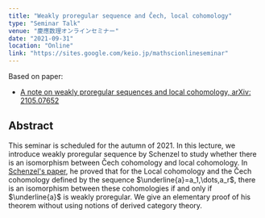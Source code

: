 ```yaml
---
title: "Weakly proregular sequence and Čech, local cohomology"
type: "Seminar Talk"
venue: "慶應数理オンラインセミナー"
date: "2021-09-31"
location: "Online"
link: "https://sites.google.com/keio.jp/mathscionlineseminar" 
---
```


Based on paper:
- [A note on weakly proregular sequences and local cohomology, arXiv: 2105.07652](https://arxiv.org/abs/2105.07652)

## Abstract
This seminar is scheduled for the autumn of 2021. In this lecture, we introduce weakly proregular sequence by Schenzel to study whether there is an isomorphism between Čech cohomology and local cohomology. In [Schenzel's paper](https://www.mscand.dk/article/view/14399), he proved that for the Local cohomology and the Čech cohomology defined by the sequence $\underline{a}=a_1,\dots,a_r$, there is an isomorphism between these cohomologies if and only if $\underline{a}$ is weakly proregular. We give an elementary proof of his theorem without using notions of derived category theory.

<!---
## Links
Dummy
-->
